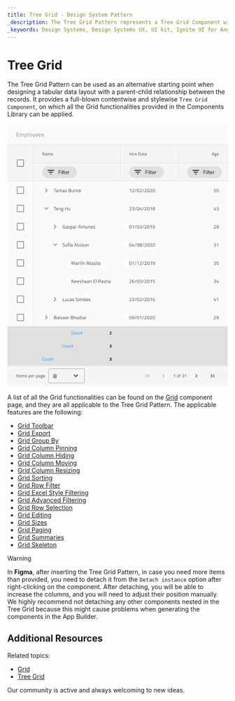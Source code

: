 ```yaml
---
title: Tree Grid - Design System Pattern
_description: The Tree Grid Pattern represents a Tree Grid Component with sub-levels nested and features applied in a ready-to-use element.
_keywords: Design Systems, Design Systems UX, UI kit, Ignite UI for Angular, Angular, Angular Design System, Design Kits for Angular, Figma, Figma to Angular, Export code from Figma, Figma HTML, Figma to HTML, Figma UI kits
---
```


# Tree Grid

The Tree Grid Pattern can be used as an alternative starting point when designing a tabular data layout with a parent-child relationship between the records. It provides a full-blown contentwise and stylewise `Tree Grid Component`, on which all the Grid functionalities provided in the Components Library can be applied.

<img class="responsive-img" src="../images/tree_grid.png" srcset="../images/tree_grid@2x.png 2x" />
<div class="divider--half"></div>

A list of all the Grid functionalities can be found on the [Grid](../components/grid.md) component page, and they are all applicable to the Tree Grid Pattern. The applicable features are the following:

- [Grid Toolbar](../components/grid-toolbar.md)
- [Grid Export](../components/grid-export.md)
- [Grid Group By](../components/grid-grouping.md)
- [Grid Column Pinning](../components/grid-column-pinning.md)
- [Grid Column Hiding](../components/grid-column-hiding.md)
- [Grid Column Moving](../components/grid-column-moving.md)
- [Grid Column Resizing](../components/grid-column-resizing.md)
- [Grid Sorting](../components/grid-sorting.md)
- [Grid Row Filter](../components/grid-row-filter.md)
- [Grid Excel Style Filtering](../components/grid-excel-style-filter.md)
- [Grid Advanced Filtering](../components/grid-advanced-filter.md)
- [Grid Row Selection](../components/grid-row-selection.md)
- [Grid Editing](../components/grid-editing.md)
- [Grid Sizes](../components/grid-sizes.md)
- [Grid Paging](../components/grid-paging.md)
- [Grid Summaries](../components/grid-summaries.md)
- [Grid Skeleton](../components/grid-skeleton.md)

> [!WARNING]
> In **Figma**, after inserting the Tree Grid Pattern, in case you need more items than provided, you need to detach it from the `Detach instance` option after right-clicking on the component. After detaching, you will be able to increase the columns, and you will need to adjust their position manually. We highly recommend not detaching any other components nested in the Tree Grid because this might cause problems when generating the components in the App Builder.
>

## Additional Resources

Related topics:

- [Grid](../components/grid.md)
- [Tree Grid](../components/tree-grid.md)

Our community is active and always welcoming to new ideas.
